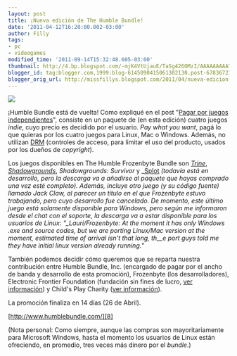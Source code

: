 ```yaml
---
layout: post
title: ¡Nueva edición de The Humble Bundle!
date: '2011-04-12T16:20:00.002-03:00'
author: Filly
tags:
- pc
- videogames
modified_time: '2011-09-14T15:32:48.605-03:00'
thumbnail: http://4.bp.blogspot.com/-mjK4VtUjauE/TaSg426OMzI/AAAAAAAAAT0/hth3W7z0U-c/s72-c/humblefrozenbundle.png
blogger_id: tag:blogger.com,1999:blog-6145090415061302130.post-6783672133280196450
blogger_orig_url: http://missfillys.blogspot.com/2011/04/nueva-edicion-de-humble-bundle.html
---
```


[![](http://4.bp.blogspot.com/-mjK4VtUjauE/TaSg426OMzI/AAAAAAAAAT0/hth3W7z0U-c/s400/humblefrozenbundle.png)][0]

¡Humble Bundle está de vuelta! Como expliqué en el post "[Pagar por juegos independientes][1]", consiste en un paquete
de (en esta edición) cuatro juegos _indie_, cuyo precio es decidido por el usuario. _Pay what you want_, pagá lo que
quieras por los cuatro juegos para Linux, Mac o Windows. Además, no utilizan [DRM][2] (controles  de acceso, para
limitar el uso del producto, usados por los dueños de _copyright_).

Los juegos disponibles en The Humble Frozenbyte Bundle son [_Trine_][3], [_Shadowgrounds_][4], _Shadowgrounds:
Survivor_ y _[Splot][5] _(todavía está en desarrollo, pero la descarga va a añadirse al paquete que hayas comprado una
vez esté completo). Además, incluye otro juego (y su código fuente) llamado _Jack Claw_, al parecer un título en el que
Frozenbyte estuvo trabajando, pero cuyo desarrollo fue cancelado. De momento, este último juego está solamente
disponible para Windows, pero según me informaron desde el chat con el soporte, la descarga va a estar disponible para
los usuarios de Linux: "__Lauri/Frozenbyte_: At the moment it has only Windows .exe and source codes, but we are
porting Linux/Mac version at the moment, estimated time of arrival isn't that long, th__e port guys told me they have
initial linux version already running._"

También podemos decidir cómo queremos que se reparta nuestra contribución entre Humble Bundle, Inc. (encargado de pagar
por el ancho de banda y desarrollo de esta promoción), Frozenbyte (los desarrolladores), Electronic Frontier Foundation
(fundación sin fines de lucro, [ver información][6]) y Child's Play Charity ([ver información][7]).  

La promoción finaliza en 14 días (26 de Abril). 

[http://www.humblebundle.com/][8]  

(Nota personal: Como siempre, aunque las compras son mayoritariamente para Microsoft Windows, hasta el momento los
usuarios de Linux están ofreciendo, en promedio, tres veces más dinero por el _bundle_.) 

[0]: http://4.bp.blogspot.com/-mjK4VtUjauE/TaSg426OMzI/AAAAAAAAAT0/hth3W7z0U-c/s1600/humblefrozenbundle.png
[1]: http://www.missfilly.com.ar/2011/03/pagar-por-juegos-independientes.html
[2]: http://en.wikipedia.org/wiki/Digital_rights_management
[3]: http://trine-thegame.com/site/
[4]: http://shadowgroundsgame.com/
[5]: http://thesplot.com/site/home.php
[6]: https://www.eff.org/about
[7]: http://www.childsplaycharity.org/about.php
[8]: http://www.humblebundle.com/